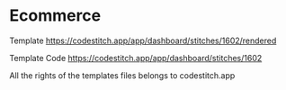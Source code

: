 # Ecommerce

Template
https://codestitch.app/app/dashboard/stitches/1602/rendered

Template Code
https://codestitch.app/app/dashboard/stitches/1602

All the rights of the templates files belongs to codestitch.app